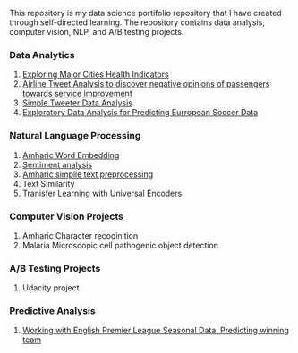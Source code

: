 This repository is my data science portifolio repository that I have created through self-directed learning. The repository contains data analysis, computer vision, NLP, and A/B testing projects.

### Data Analytics
1. [Exploring Major Cities Health Indicators](health_stats_analysis.md) 
2.  [Airline Tweet Analysis to discover negative opinions of passengers towards service improvement](airline_tweet_data_analysis.md) 
3.  [Simple Tweeter Data Analysis](twitter_minner.md)
4. [Exploratory Data Analysis for Predicting Eurropean Soccer Data](ExploratoryAnalysis.md)
### Natural Language Processing
1. [Amharic Word Embedding](https://github.com/Abe2G/FastText-Amharic-Embedding-Vectors/blob/master/README.md)
2. [Sentiment analysis](airline_sentiment_classification.md)
3. [Amharic simplle text preprocessing](https://github.com/Abe2G/Amharic-Simple-Text-Preprocessing-Usin-Python/blob/master/README.md)
4. Text Similarity
5. Tranisfer Learning with Universal Encoders
### Computer Vision Projects
1. Amharic Character recoginition
2. Malaria Microscopic cell pathogenic object detection
### A/B Testing Projects
1. Udacity project 
### Predictive Analysis
1. [Working with English Premier League Seasonal Data: Predicting winning team](english_premier_league_data_analysis.md)

